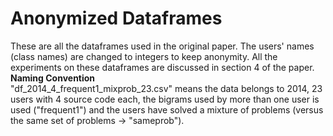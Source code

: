 # Anonymized Dataframes
These are all the dataframes used in the original paper. The users' names (class names) are changed to integers to keep anonymity. 
All the experiments on these dataframes are discussed in section 4 of the paper.<br >
**Naming Convention** <br >
"df_2014_4_frequent1_mixprob_23.csv" means the data belongs to 2014, 23 users with 4 source code each, the bigrams used by more than one user is used ("frequent1") and the users have solved a mixture of problems (versus the same set of problems -> "sameprob"). 
